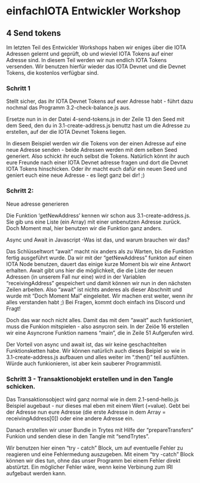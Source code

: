 
# einfachIOTA Entwickler Workshop 
## 4 Send tokens

Im letzten Teil des Entwickler Workshops haben wir eniges über die IOTA Adressen gelernt und geprüft, ob und wieviel IOTA Tokens auf einer Adresse sind.
In diesem Teil werden wir nun endlich IOTA Tokens versenden. Wir benutzen hierfür wieder das IOTA Devnet und die Devnet Tokens, die kostenlos verfügbar sind.

### Schritt 1
Stellt sicher, das ihr IOTA Devnet Tokens auf euer Adresse habt - führt dazu nochmal das Programm 3.2-check-balance.js aus.

Ersetze nun in in der Datei 4-send-tokens.js in der Zeile 13 den Seed mit dem Seed, den du in 3.1-create-address.js benuttz hast um die Adresse zu erstellen, auf der die IOTA Devnet Tokens liegen. 

In diesem Beispiel werden wir die Tokens von der einen Adresse auf eine neue Adresse senden - beide Adressen werden mit dem selben Seed generiert. Also schickt ihr euch selbst die Tokens. Natürlich könnt ihr auch eure Freunde nach einer IOTA Devnet adresse fragen und dort die Devnet IOTA Tokens hinschicken. Oder ihr macht euch dafür ein neuen Seed und geniert euch eine neue Adresse - es liegt ganz bei dir! ;) 


### Schritt 2: 
Neue adresse generieren

Die Funktion ‘getNewAddress’ kennen wir schon aus 3.1-create-address.js. Sie gib uns eine Liste (ein Array) mit einer unbenutzen Adresse zurück. Doch Moment mal, hier benutzen wir die Funktion ganz anders. 

Async und Await in Javascript -Was ist das, und warum brauchen wir das?

Das Schlüsseltwort “await” macht nix anders als zu Warten, bis die Funktion fertig ausgeführt wurde. Da wir mit der “getNewAddress” funkton auf einen IOTA Node benutzen, dauert das einige kurze Moment bis wir eine Antwort erhalten. Await gibt uns hier die möglichkeit, die die Liste der neuen Adressen (in unserem Fall nur eine) wird in der Variablen “receivingAddress” gespeichert und damit können wir nun in den nächsten Zeilen arbeiten. Also “await” ist nichts anderes als dieser Abschnitt und wurde mit “Doch Moment Mal” eingeleitet. Wir machen erst weiter, wenn ihr alles verstanden habt ;) 
Bei Fragen, kommt doch einfach ins Discord und Fragt! 

Doch das war noch nicht alles. Damit das mit dem “await” auch funktioniert, muss die Funkion mitspielen - also asnycron sein. In der Zeiöe 16 erstellen wir eine Asyncrone Funktion namens “main”, die in Zeile 51 Aufgerufen wird. 

Der Vorteil von async und await ist, das wir keine geschachtelten Funktionsketten habe. Wir können natürlich auch dieses Beipiel so wie in 3.1-create-address.js aufbauen und alles weiter im “.then()” teil ausfühten. Würde auch funkionieren, ist aber kein sauberer Programmistil. 

### Schritt 3 - Transaktionobjekt erstellen und in den Tangle schicken. 

Das Transaktionsobject wird ganz normal wie in dem 2.1-send-hello.js Beispiel augebaut - nur dieses mal eben mit einem Wert (=value). 
Gebt bei der Adresse nun eure Adresse (die erste Adresse in dem Array = receivingAddress[0]) oder eine andere Adresse ein. 

Danach erstellen wir unser Bundle in Trytes mit Hilfe der “prepareTransfers” Funkion und senden diese in den Tangle mit “sendTrytes”. 

Wir benutzen hier einen “try - catch” Block, um auf eventuelle Fehler zu reagieren und eine Fehlermedung auszugeben. Mit einem “try -catch” Block können wir dies tun, ohne das unser Programm bei einem Fehler direkt abstürtzt. Ein möglicher Fehler wäre, wenn keine Verbinung zum IRI aufgebaut werden kann.








 






